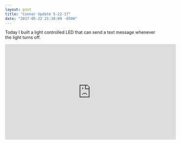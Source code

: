 ```yaml
---
layout: post
title: "Connor Update 5-22-17"
date: "2017-05-22 21:38:09 -0500"
---
```


Today I built a light controlled LED that can send a text message whenever the light turns off.
<iframe width="560" height="315" src="https://www.youtube.com/embed/caqCsvxep8s" frameborder="0" allowfullscreen></iframe>
